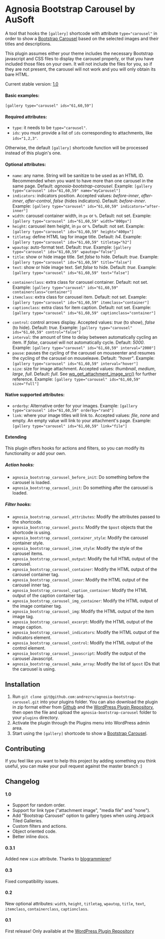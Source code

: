 # Agnosia Bootstrap Carousel by AuSoft

A tool that hooks the `[gallery]` shortcode with attribute `type="carousel"` in order to show a [Bootstrap Carousel](http://getbootstrap.com/javascript/#carousel) based on the selected images and their titles and descriptions.

This plugin assumes either your theme includes the necessary Bootstrap javascript and CSS files to display the carousel properly, or that you have included those files on your own. It will not include the files for you, so if they are not present, the carousel will not work and you will only obtain its bare HTML.

Current stable version: [1.0][version_link]

#### Basic examples:

`[gallery type="carousel" ids="61,60,59"]`

#### Required attributes:

* `type`: it needs to be `type="carousel"`.
* `ids`: you must provide a list of `ids` corresponding to attachments, like `ids="1,2,3"`.

Otherwise, the default `[gallery]` shortcode function will be processed instead of this plugin's one.

#### Optional attributes:

* `name`: any name. String will be sanitize to be used as an HTML ID. Recommended when you want to have more than one carousel in the same page. Default: *agnosia-bootstrap-carousel*. Example: `[gallery type="carousel" ids="61,60,59" name="myCarousel"]`
* `indicators`: indicators position. Accepted values: *before-inner*, *after-inner*, *after-control*, *false* (hides indicators). Default: *before-inner*. Example: `[gallery type="carousel" ids="61,60,59" indicators="after-inner"]`
* `width`: carousel container width, in `px` or `%`. Default: not set. Example: `[gallery type="carousel" ids="61,60,59" width="800px"]`
* `height`: carousel item height, in `px` or `%`. Default: not set. Example: `[gallery type="carousel" ids="61,60,59" height="400px"]`
* `titletag`: define HTML tag for image title. Default: *h4*. Example: `[gallery type="carousel" ids="61,60,59" titletag="h2"]`
* `wpautop`: auto-format text. Default: *true*. Example: `[gallery type="carousel" ids="61,60,59" wpautop="false"]`
* `title`: show or hide image title. Set *false* to hide. Default: *true*. Example: `[gallery type="carousel" ids="61,60,59" title="false"]`
* `text`: show or hide image text. Set *false* to hide. Default: *true*. Example: `[gallery type="carousel" ids="61,60,59" text="false"]`
+ `containerclass`: extra class for carousel container. Default: not set. Example: `[gallery type="carousel" ids="61,60,59" containerclass="container"]`
+ `itemclass`: extra class for carousel item. Default: not set. Example: `[gallery type="carousel" ids="61,60,59" itemclass="container"]`
+ `captionclass`: extra class for item caption. Default: not set. Example: `[gallery type="carousel" ids="61,60,59" captionclass="container"]`
* `control`: control arrows display. Accepted values: *true* (to show), *false* (to hide). Default: *true*. Example: `[gallery type="carousel" ids="61,60,59" control="false"]`
* `interval`: the amount of time to delay between automatically cycling an item. If *false*, carousel will not automatically cycle. Default: *5000*. Example: `[gallery type="carousel" ids="61,60,59" interval="2000"]`
* `pause`: pauses the cycling of the carousel on mouseenter and resumes the cycling of the carousel on mouseleave. Default: *"hover"*. Example: `[gallery type="carousel" ids="61,60,59" interval="hover"]`
* `size`: size for image attachment. Accepted values: *thumbnail*, *medium*, *large*, *full*. Default: *full*. See [wp_get_attachment_image_src()](http://codex.wordpress.org/Function_Reference/wp_get_attachment_image_src) for further reference. Example: `[gallery type="carousel" ids="61,60,59" size="full"]`

#### Native supported attributes:

* `orderby`: Alternative order for your images. Example: `[gallery type="carousel" ids="61,60,59" orderby="rand"]`
* `link`: where your image titles will link to. Accepted values: *file*, *none* and empty. An empty value will link to your attachment's page. Example: `[gallery type="carousel" ids="61,60,59" link="file"]`

#### Extending

This plugin offers hooks for actions and filters, so you can modify its functionality or add your own.

##### Action hooks:
* `agnosia_bootstrap_carousel_before_init`: Do something before the carousel is loaded.
* `agnosia_bootstrap_carousel_init`: Do something after the carousel is loaded.

##### Filter hooks:
* `agnosia_bootstrap_carousel_attributes`: Modify the attributes passed to the shortcode.
* `agnosia_bootstrap_carousel_posts`: Modify the `$post` objects that the shortcode is using.
* `agnosia_bootstrap_carousel_container_style`: Modify the carousel container style.
* `agnosia_bootstrap_carousel_item_style`: Modify the style of the carousel items.
* `agnosia_bootstrap_carousel_output`: Modify the full HTML output of the carousel.
* `agnosia_bootstrap_carousel_container`: Modify the HTML output of the carousel container tag.
* `agnosia_bootstrap_carousel_inner`: Modify the HTML output of the carousel inner tag.
* `agnosia_bootstrap_carousel_caption_container`: Modify the HTML output of the caption container tag.
* `agnosia_bootstrap_carousel_img_container`: Modify the HTML output of the image container tag.
* `agnosia_bootstrap_carousel_img`: Modify the HTML output of the item image tag.
* `agnosia_bootstrap_carousel_excerpt`: Modify the HTML output of the image caption.
* `agnosia_bootstrap_carousel_indicators`: Modify the HTML output of the indicators element.
* `agnosia_bootstrap_carousel_control`: Modify the HTML output of the control element.
* `agnosia_bootstrap_carousel_javascript`: Modify the output of the carousel Javascript.
* `agnosia_bootstrap_carousel_make_array`: Modify the list of `$post` IDs that the carousel is using.

## Installation

1. Run `git clone git@github.com:andrezrv/agnosia-bootstrap-carousel.git` into your plugins folder. You can also download the plugin in zip format either from [Github][download_link] and the [WordPress Plugin Repository](http://wordpress.org/plugins/agnosia-bootstrap-carousel/), then open the file and upload the `agnosia-bootstrap-carousel` folder to your `plugins` directory.
2. Activate the plugin through the Plugins menu into WordPress admin area.
3. Start using the `[gallery]` shortcode to show a [Bootstrap Carousel][carousel_link].

## Contributing
If you feel like you want to help this project by adding something you think useful, you can make your pull request against the master branch :)

## Changelog

#### 1.0
* Support for random order.
* Support for link type ("attachment image", "media file" and "none").
* Add "Bootstrap Carousel" option to gallery types when using Jetpack Tiled Galleries.
* Custom filters and actions.
* Object oriented code.
* Better inline docs.

#### 0.3.1
Added new `size` attribute. Thanks to [blogrammierer](http://wordpress.org/support/profile/blogrammierer)!

#### 0.3
Fixed compatibility issues.

#### 0.2
New optional attributes: `width`, `height`, `titletag`, `wpautop`, `title`, `text`, `itemclass`, `containerclass`, `captionclass`.

#### 0.1
First release! Only available at the [WordPress Plugin Repository](http://wordpress.org/plugins/agnosia-bootstrap-carousel/)

[version_link]: http://github.com/andrezrv/agnosia-bootstrap-carousel/tree/1.0
[download_link]: http://github.com/andrezrv/agnosia-bootstrap-carousel/archive/1.0.zip
[carousel_link]: http://getbootstrap.com/javascript/#carousel
